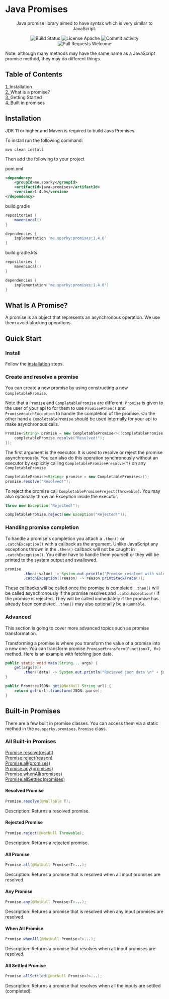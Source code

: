 # Java Promises 

<p align="center">Java promise library aimed to have syntax which is very similar to JavaScript. </p>

<p align="center">
    <img src="https://img.shields.io/github/workflow/status/Sparky983/java-promises/CI?label=Build&style=flat-square&color=ff214e&labelColor=000000" alt="Build Status">
    <img src="https://img.shields.io/github/license/Sparky983/java-promises?label=License&style=flat-square&color=ff214e&labelColor=000000" alt="License Apache">
    <img src="https://img.shields.io/github/commit-activity/m/Sparky983/java-promises?label=Commits&style=flat-square&color=ff214e&labelColor=000000" alt="Commit activity">
    <img src="https://img.shields.io/static/v1?label=PRs&message=Welcome&style=flat-square&color=ff214e&labelColor=000000" alt="Pull Requests Welcome">
</p>

Note: although many methods may have the same name as a JavaScript promise method, they may do different 
things. 

## Table of Contents

[1. ](#installation) Installation \
[2. ](#what-is-a-promise) What is a promise? \
[3. ](#quick-start) Getting Started \
[4. ](#built-in-promises) Built in promises

## Installation

JDK 11 or higher and Maven is required to build Java Promises. 

To install run the following command:

```mvn clean install```

Then add the following to your project

pom.xml
```xml
<dependency>
    <groupId>me.sparky</groupId>
    <artifactId>java-promises</artifactId>
    <version>1.4.0</version>
</dependency>
```

build.gradle

```groovy
repositories {
    mavenLocal()
}

dependencies {
    implementation 'me.sparky:promises:1.4.0'
}
```

build.gradle.kts
```kotlin
repositories {
    mavenLocal()
}

dependencies {
    implementation("me.sparky:promises:1.4.0")
}
```

## What Is A Promise?

A promise is an object that represents an asynchronous operation. We use them avoid blocking 
operations. 

## Quick Start

### Install

Follow the [installation](#installation) steps. 

### Create and resolve a promise

You can create a new promise by using constructing a new `CompletablePromise`. 

Note that a `Promise` and `CompletablePromise` are different. 
`Promise` is given to the user of your api to for them to use `Promise#then()` and 
`Promise#catchException` to handle the completion of the promise. On the other hand a 
`CompletablePromise` should be used internally for your api to make asynchronous calls. 

```java
Promise<String> promise = new CompletablePromise<>((completablePromise) -> {
    completablePromise.resolve("Resolved!");
});
```

The first argument is the executor. It is used to resolve or reject the promise asynchronously. You
can also do this operation synchronously without an executor by explicitly calling 
`CompletablePromise#resolve(T)` on any `CompletablePromise`

```java
CompletablePromise<String> promise = new CompletablePromise<>();
promise.resolve("Resolved!");
```

To reject the promise call `CompletablePromise#reject(Throwable)`. You may also optionally throw an
Exception inside the executor. 

```java
throw new Exception("Rejected!");

completablePromise.reject(new Exception("Rejected!"));
```

### Handling promise completion

To handle a promise's completion you attach a `.then()` or `.catchException()` with a callback as 
the argument. Unlike JavaScript any exceptions thrown in the `.then()` callback will not be caught
in `.catchException()`. You either have to handle them yourself or they will be printed to the 
system output and swallowed. 

```java
promise
        .then((value) -> System.out.println("Promise resolved with value" + value))
        .catchException((reason) -> reason.printStackTrace());
```

These callbacks will be called once the promise is completed. `.then()` will be called asynchronously
if the promise resolves and `.catchException()` if the promise is rejected. They will be called 
immediately if the promise has already been completed. `.then()` may also optionally be a `Runnable`.

### Advanced

This section is going to cover more advanced topics such as promise transformation. 

Transforming a promise is where you transform the value of a promise into a new one. You can 
transform promise `Promise#transform(Function<T, R>)` method. Here is an example with fetching
json data. 

```java
public static void main(String... args) {
    get(args[0])
        .then((data) -> System.out.println("Recieved json data \n" + json));
}

public Promise<JSON> get(@NotNull String url) {
    return get(url).transform(JSON::parse);
}
```

## Built-in Promises

There are a few built in promise classes. You can access them via a static method in the
`me.sparky.promises.Promise` class. 

### All Built-in Promises

[Promise.resolve(result)](#resolved-promise) \
[Promise.reject(reason)](#rejected-promise) \
[Promise.all(promises)](#all-promise) \
[Promise.any(promises)](#any-promise) \
[Promise.whenAll(promises)](#when-all-promise) \
[Promise.allSettled(promises)](#all-settled-promise)

#### Resolved Promise

```java
Promise.resolve(@Nullable T);
```
Description: Returns a resolved promise. 

#### Rejected Promise

```java
Promise.reject(@NotNull Throwable);
```
Description: Returns a rejected promise. 

#### All Promise
```java
Promise.all(@NotNull Promise<T>...);
```
Description: Returns a promise that is resolved when all input promises are resolved. 

#### Any Promise
```java
Promise.any(@NotNull Promise<T>...);
```
Description: Returns a promise that is resolved when any input promises are resolved. 

#### When All Promise
```java
Promise.whenAll(@NotNull Promise<?>...);
```
Description: Returns a promise that resolves when all input promises are resolved. 

#### All Settled Promise
```java
Promise.allSettled(@NotNull Promise<?>...);
```
Description: Returns a promise that resolves when all the inputs are settled (completed).
